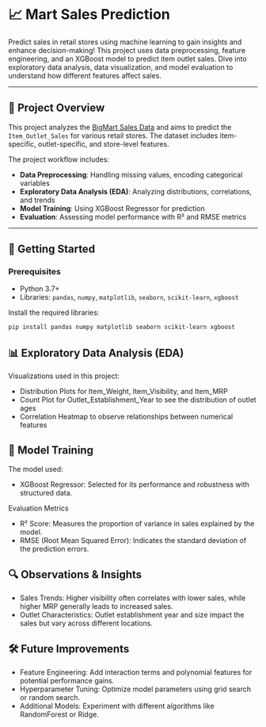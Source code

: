 # 📈 Mart Sales Prediction

Predict sales in retail stores using machine learning to gain insights and enhance decision-making! This project uses data preprocessing, feature engineering, and an XGBoost model to predict item outlet sales. Dive into exploratory data analysis, data visualization, and model evaluation to understand how different features affect sales.

---

## 📝 Project Overview

This project analyzes the [BigMart Sales Data](https://www.kaggle.com/datasets/brijbhushannanda1979/bigmart-sales-data) and aims to predict the `Item_Outlet_Sales` for various retail stores. The dataset includes item-specific, outlet-specific, and store-level features.

The project workflow includes:
- **Data Preprocessing**: Handling missing values, encoding categorical variables
- **Exploratory Data Analysis (EDA)**: Analyzing distributions, correlations, and trends
- **Model Training**: Using XGBoost Regressor for prediction
- **Evaluation**: Assessing model performance with R² and RMSE metrics

---

## 🚀 Getting Started

### Prerequisites

- Python 3.7+
- Libraries: `pandas`, `numpy`, `matplotlib`, `seaborn`, `scikit-learn`, `xgboost`

Install the required libraries:
```bash
pip install pandas numpy matplotlib seaborn scikit-learn xgboost
```
## 📊 Exploratory Data Analysis (EDA)
Visualizations used in this project:

* Distribution Plots for Item_Weight, Item_Visibility, and Item_MRP
* Count Plot for Outlet_Establishment_Year to see the distribution of outlet ages
* Correlation Heatmap to observe relationships between numerical features

## 🧠 Model Training
The model used:

* XGBoost Regressor: Selected for its performance and robustness with structured data.

Evaluation Metrics
* R² Score: Measures the proportion of variance in sales explained by the model.
* RMSE (Root Mean Squared Error): Indicates the standard deviation of the prediction errors.

## 🔍 Observations & Insights
* Sales Trends: Higher visibility often correlates with lower sales, while higher MRP generally leads to increased sales.
* Outlet Characteristics: Outlet establishment year and size impact the sales but vary across different locations.

## 🛠️ Future Improvements
* Feature Engineering: Add interaction terms and polynomial features for potential performance gains.
* Hyperparameter Tuning: Optimize model parameters using grid search or random search.
* Additional Models: Experiment with different algorithms like RandomForest or Ridge.
